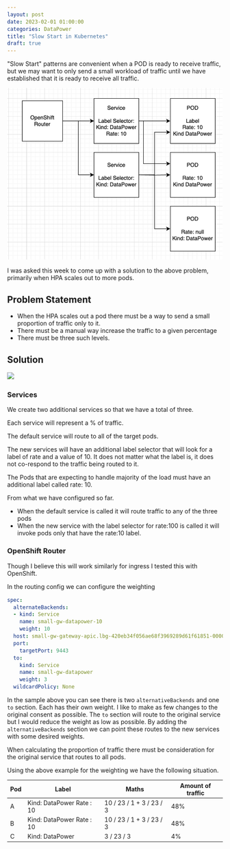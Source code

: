 ```yaml
---
layout: post
date: 2023-02-01 01:00:00
categories: DataPower
title: "Slow Start in Kubernetes"
draft: true
---
```

"Slow Start" patterns are convenient when a POD is ready to receive traffic, but we may want to only send a small workload of traffic until we have established that it is ready to receive all traffic.

![image](/images/slowstart.png)


<!--more-->
I was asked this week to come up with a solution to the above problem, primarily when HPA scales out to more pods.

## Problem Statement

- When the HPA scales out a pod there must be a way to send a small proportion of traffic only to it.
- There must be a manual way increase the traffic to a given percentage
- There must be three such levels.

## Solution

![](RackMultipart20240201-1-ouv410_html_4c2279577fa1a76c.png)

### Services

We create two additional services so that we have a total of three.

Each service will represent a % of traffic.

The default service will route to all of the target pods.

The new services will have an additional label selector that will look for a label of rate and a value of 10. It does not matter what the label is, it does not co-respond to the traffic being routed to it.

The Pods that are expecting to handle majority of the load must have an additional label called rate: 10.

From what we have configured so far.

- When the default service is called it will route traffic to any of the three pods
- When the new service with the label selector for rate:100 is called it will invoke pods only that have the rate:10 label.


### OpenShift Router

Though I believe this will work similarly for ingress I tested this with OpenShift.

In the routing config we can configure the weighting

```yaml
spec:
  alternateBackends:
  - kind: Service
    name: small-gw-datapower-10
    weight: 10
  host: small-gw-gateway-apic.lbg-420eb34f056ae68f3969289d61f61851-0000.eu-gb.containers.appdomain.cloud
  port:
    targetPort: 9443
  to:
    kind: Service
    name: small-gw-datapower
    weight: 3
  wildcardPolicy: None
```

In the sample above you can see there is two `alternativeBackends` and one `to` section. Each has their own weight. I like to make as few changes to the original consent as possible. The `to` section will route to the original service but I would reduce the weight as low as possible. By adding the `alternativeBackends` section we can point these routes to the new services with some desired weights.

When calculating the proportion of traffic there must be consideration for the original service that routes to all pods.

Using the above example for the weighting we have the following situation.

| Pod | Label | Maths | Amount of traffic |
| --- | --- | --- | --- |
| A | Kind: DataPower Rate : 10 | 10 / 23 / 1 + 3 / 23 / 3 | 48% |
| B | Kind: DataPower Rate : 10 | 10 / 23 / 1 + 3 / 23 / 3 | 48% |
| C | Kind: DataPower | 3 / 23 / 3 | 4% |
